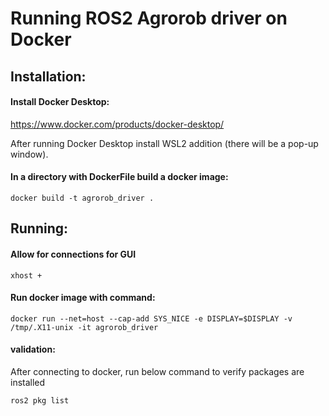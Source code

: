 # Running ROS2 Agrorob driver on Docker 

## Installation:

#### Install Docker Desktop:

https://www.docker.com/products/docker-desktop/

After running Docker Desktop install WSL2 addition (there will be a pop-up window).

#### In a directory with DockerFile build a docker image:

```docker build -t agrorob_driver .```

## Running:


#### Allow for connections for GUI

```xhost +``` 

#### Run docker image with command:

```docker run --net=host --cap-add SYS_NICE -e DISPLAY=$DISPLAY -v /tmp/.X11-unix -it agrorob_driver```


#### validation:
After connecting to docker, run below command to verify packages are installed

```ros2 pkg list ```



